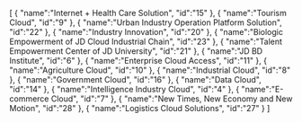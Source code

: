 [
	{
		"name":"Internet + Health Care Solution",
		"id":"15"
	},
	{
		"name":"Tourism Cloud",
		"id":"9"
	},
	{
		"name":"Urban Industry Operation Platform Solution",
		"id":"22"
	},
	{
		"name":"Industry Innovation",
		"id":"20"
	},
	{
		"name":"Biologic Empowerment of JD Cloud Industrial Chain",
		"id":"23"
	},
	{
		"name":"Talent Empowerment Center of JD University",
		"id":"21"
	},
	{
		"name":"JD BD Institute",
		"id":"6"
	},
	{
		"name":"Enterprise Cloud Access",
		"id":"11"
	},
	{
		"name":"Agriculture Cloud",
		"id":"10"
	},
	{
		"name":"Industrial Cloud",
		"id":"8"
	},
	{
		"name":"Government Cloud",
		"id":"16"
	},
	{
		"name":"Data Cloud",
		"id":"14"
	},
	{
		"name":"Intelligence Industry Cloud",
		"id":"4"
	},
	{
		"name":"E-commerce Cloud",
		"id":"7"
	},
	{
		"name":"New Times, New Economy and New Motion",
		"id":"28"
	},
	{
		"name":"Logistics Cloud Solutions",
		"id":"27"
	}
]